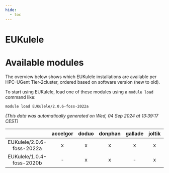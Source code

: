 ```yaml
---
hide:
  - toc
---
```


EUKulele
========

# Available modules


The overview below shows which EUKulele installations are available per HPC-UGent Tier-2cluster, ordered based on software version (new to old).

To start using EUKulele, load one of these modules using a `module load` command like:

```shell
module load EUKulele/2.0.6-foss-2022a
```

*(This data was automatically generated on Wed, 04 Sep 2024 at 13:39:17 CEST)*  

| |accelgor|doduo|donphan|gallade|joltik|shinx|skitty|
| :---: | :---: | :---: | :---: | :---: | :---: | :---: | :---: |
|EUKulele/2.0.6-foss-2022a|x|x|x|x|x|-|x|
|EUKulele/1.0.4-foss-2020b|-|x|x|-|x|-|x|
